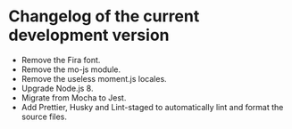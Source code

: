 # Changelog of the current development version

* Remove the Fira font.
* Remove the mo-js module.
* Remove the useless moment.js locales.
* Upgrade Node.js 8.
* Migrate from Mocha to Jest.
* Add Prettier, Husky and Lint-staged to automatically lint and format the source files. 

